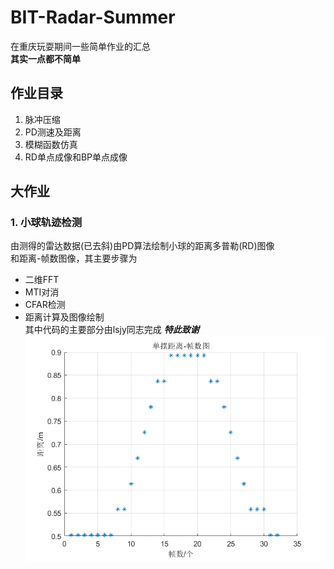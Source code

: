 # BIT-Radar-Summer
在重庆玩耍期间一些简单作业的汇总  
**其实一点都不简单**
## 作业目录  
1. 脉冲压缩  
2. PD测速及距离  
3. 模糊函数仿真  
4. RD单点成像和BP单点成像 
## 大作业 
### 1. 小球轨迹检测 
由测得的雷达数据(已去斜)由PD算法绘制小球的距离多普勒(RD)图像  
和距离-帧数图像，其主要步骤为  
* 二维FFT  
* MTI对消  
* CFAR检测  
* 距离计算及图像绘制  
其中代码的主要部分由lsjy同志完成 ***特此致谢***  
![结果展示](/pic/proj1result.png)
